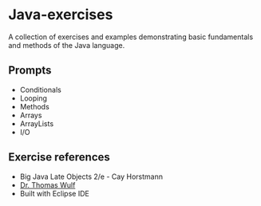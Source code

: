 # Java-exercises
A collection of exercises and examples demonstrating basic fundamentals and methods of the Java language.

## Prompts
* Conditionals
* Looping
* Methods
* Arrays
* ArrayLists
* I/O

## Exercise references
* Big Java Late Objects 2/e - Cay Horstmann  
* [Dr. Thomas Wulf](https://cech.uc.edu/faculty-staff.html?eid=wulft&thecomp=uceprof)
* Built with Eclipse IDE
